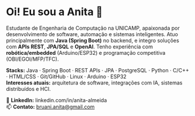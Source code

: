 # Oi! Eu sou a Anita 👋

Estudante de Engenharia de Computação na UNICAMP, apaixonada por desenvolvimento de software, automação e sistemas inteligentes. 
Atuo principalmente com **Java (Spring Boot)** no backend, e integro soluções com **APIs REST**, **JPA/SQL** e **OpenAI**. 
Tenho experiência com **robótica/embedded** (Arduino/ESP32) e programação competitiva (OBI/EGOI/MFP/TFC).

**Stacks:** Java · Spring Boot · REST APIs · JPA · PostgreSQL · Python · C/C++ · HTML/CSS · Git/GitHub · Linux · Arduino · ESP32  
**Interesses atuais:** arquitetura de software, integrações com IA, sistemas distribuídos e HCI.

🔗 **LinkedIn:** linkedin.com/in/anita-almeida  
📫 **Contato:** bruani.anita@gmail.com

